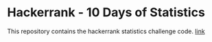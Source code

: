 # Hackerrank - 10 Days of Statistics 

This repository contains the hackerrank statistics challenge code. 
[link](https://www.hackerrank.com)
    
